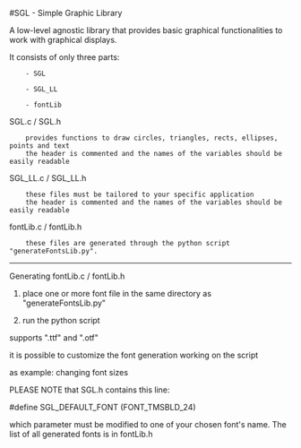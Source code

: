 #SGL - Simple Graphic Library


A low-level agnostic library that provides basic graphical functionalities to work with graphical displays.


It consists of only three parts:

		- SGL

		- SGL_LL

		- fontLib

SGL.c / SGL.h

		provides functions to draw circles, triangles, rects, ellipses, points and text
		the header is commented and the names of the variables should be easily readable

SGL_LL.c / SGL_LL.h

		these files must be tailored to your specific application
		the header is commented and the names of the variables should be easily readable

fontLib.c / fontLib.h

		these files are generated through the python script "generateFontsLib.py".



******************************************************************************

Generating fontLib.c / fontLib.h


1) place one or more font file in the same directory as "generateFontsLib.py"


2) run the python script


supports ".ttf" and ".otf"


it is possible to customize the font generation working on the script


as example: changing font sizes





PLEASE NOTE that SGL.h contains this line:


\#define SGL_DEFAULT_FONT (FONT_TMSBLD_24)


which parameter must be modified to one of your chosen font's name.
The list of all generated fonts is in fontLib.h
